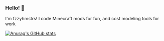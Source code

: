 ### Hello! 🐹
I'm fzzyhmstrs! I code Minecraft mods for fun, and cost modeling tools for work

[![Anurag's GitHub stats](https://github-readme-stats.vercel.app/api?username=fzzyhmstrs)](https://github.com/anuraghazra/github-readme-stats)
